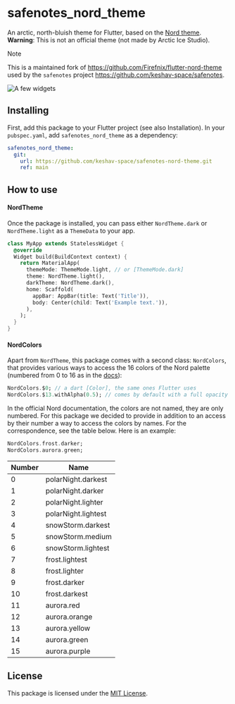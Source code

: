 # safenotes_nord_theme

An arctic, north-bluish theme for Flutter, based on the
[Nord theme](https://www.nordtheme.com/).
**Warning**: This is not an official theme (not made by Arctic Ice Studio).

> [!NOTE]
> This is a maintained fork of https://github.com/Firefnix/flutter-nord-theme used by the `safenotes` project https://github.com/keshav-space/safenotes.

![A few widgets](example/Demo.png)

## Installing

First, add this package to your Flutter project (see also Installation).
In your `pubspec.yaml`, add `safenotes_nord_theme` as a dependency:
```yaml
safenotes_nord_theme:
  git:
    url: https://github.com/keshav-space/safenotes-nord-theme.git
    ref: main
```

## How to use

#### NordTheme

Once the package is installed, you can pass either `NordTheme.dark` or
`NordTheme.light` as a `ThemeData` to your app.

```dart
class MyApp extends StatelessWidget {
  @override
  Widget build(BuildContext context) {
    return MaterialApp(
      themeMode: ThemeMode.light, // or [ThemeMode.dark]
      theme: NordTheme.light(),
      darkTheme: NordTheme.dark(),
      home: Scaffold(
        appBar: AppBar(title: Text('Title')),
        body: Center(child: Text('Example text.')),
      ),
    );
  }
}
```

#### NordColors

Apart from `NordTheme`, this package comes with a second class: `NordColors`, that provides various ways to access the 16 colors of the Nord palette (numbered from 0 to 16 as in the [docs](https://www.nordtheme.com/docs/colors-and-palettes)):
```dart
NordColors.$0; // a dart [Color], the same ones Flutter uses
NordColors.$13.withAlpha(0.5); // comes by default with a full opacity
```

In the official Nord documentation, the colors are not named, they are only numbered. For this package we decided to provide in addition to an access by their number a way to access the colors by names. For the correspondence, see the table below. Here is an example:

```dart
NordColors.frost.darker;
NordColors.aurora.green;
```


| Number | Name                |
|--------|---------------------|
|   0    | polarNight.darkest  |
|   1    | polarNight.darker   |
|   2    | polarNight.lighter  |
|   3    | polarNight.lightest |
|   4    | snowStorm.darkest   |
|   5    | snowStorm.medium    |
|   6    | snowStorm.lightest  |
|   7    | frost.lightest      |
|   8    | frost.lighter       |
|   9    | frost.darker        |
|   10   | frost.darkest       |
|   11   | aurora.red          |
|   12   | aurora.orange       |
|   13   | aurora.yellow       |
|   14   | aurora.green        |
|   15   | aurora.purple       |



## License

This package is licensed under the [MIT License](https://mit-license.org/).
